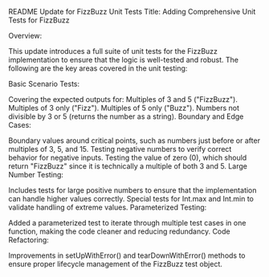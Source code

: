 README Update for FizzBuzz Unit Tests
Title: Adding Comprehensive Unit Tests for FizzBuzz

Overview:

This update introduces a full suite of unit tests for the FizzBuzz implementation to ensure that the logic is well-tested and robust. The following are the key areas covered in the unit testing:

Basic Scenario Tests:

Covering the expected outputs for:
Multiples of 3 and 5 ("FizzBuzz").
Multiples of 3 only ("Fizz").
Multiples of 5 only ("Buzz").
Numbers not divisible by 3 or 5 (returns the number as a string).
Boundary and Edge Cases:

Boundary values around critical points, such as numbers just before or after multiples of 3, 5, and 15.
Testing negative numbers to verify correct behavior for negative inputs.
Testing the value of zero (0), which should return "FizzBuzz" since it is technically a multiple of both 3 and 5.
Large Number Testing:

Includes tests for large positive numbers to ensure that the implementation can handle higher values correctly.
Special tests for Int.max and Int.min to validate handling of extreme values.
Parameterized Testing:

Added a parameterized test to iterate through multiple test cases in one function, making the code cleaner and reducing redundancy.
Code Refactoring:

Improvements in setUpWithError() and tearDownWithError() methods to ensure proper lifecycle management of the FizzBuzz test object.
